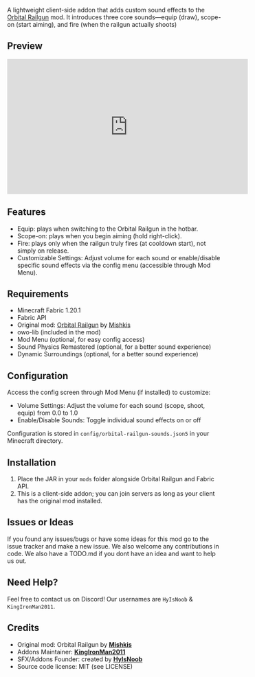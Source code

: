A lightweight client-side addon that adds custom sound effects to the [Orbital Railgun](https://modrinth.com/mod/orbital-railgun) mod. It introduces three core sounds—equip (draw), scope-on (start aiming), and fire (when the railgun actually shoots)

## Preview

<iframe width="560" height="315" src="https://www.youtube-nocookie.com/embed/PIQCVdAr7fI" title="YouTube video player" frameborder="0" allow="accelerometer; autoplay; clipboard-write; encrypted-media; gyroscope; picture-in-picture; web-share" allowfullscreen></iframe>

## Features

- Equip: plays when switching to the Orbital Railgun in the hotbar.
- Scope-on: plays when you begin aiming (hold right-click).
- Fire: plays only when the railgun truly fires (at cooldown start), not simply on release.
- Customizable Settings: Adjust volume for each sound or enable/disable specific sound effects via the config menu (accessible through Mod Menu).

## Requirements

- Minecraft Fabric 1.20.1
- Fabric API
- Original mod: [Orbital Railgun](https://modrinth.com/mod/orbital-railgun) by [Mishkis](https://modrinth.com/user/Mishkis)
- owo-lib (included in the mod)
- Mod Menu (optional, for easy config access)
- Sound Physics Remastered (optional, for a better sound experience)
- Dynamic Surroundings (optional, for a better sound experience)

## Configuration

Access the config screen through Mod Menu (if installed) to customize:
- Volume Settings: Adjust the volume for each sound (scope, shoot, equip) from 0.0 to 1.0
- Enable/Disable Sounds: Toggle individual sound effects on or off

Configuration is stored in `config/orbital-railgun-sounds.json5` in your Minecraft directory.

## Installation

1. Place the JAR in your `mods` folder alongside Orbital Railgun and Fabric API.
2. This is a client-side addon; you can join servers as long as your client has the original mod installed.

## Issues or Ideas

If you found any issues/bugs or have some ideas for this mod go to the issue tracker and make a new issue. We also welcome any contributions in code. We also have a TODO.md if you dont have an idea and want to help us out.

## Need Help?

Feel free to contact us on Discord! Our usernames are `HyIsNoob` & `KingIronMan2011`.

## Credits

- Original mod: Orbital Railgun by **[Mishkis](https://modrinth.com/user/Mishkis)**
- Addons Maintainer: **[KingIronMan2011](https://modrinth.com/user/KingIronMan2011)**
- SFX/Addons Founder: created by **[HyIsNoob](https://modrinth.com/user/HyIsNoob)**
- Source code license: MIT (see LICENSE)

